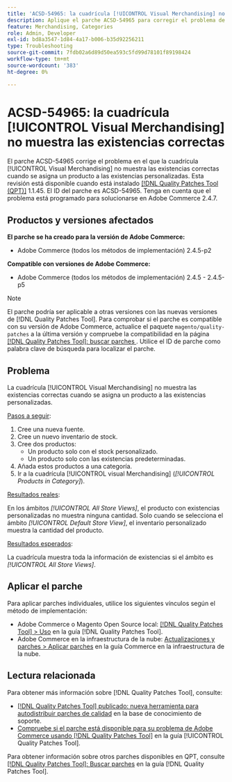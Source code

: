 ```yaml
---
title: 'ACSD-54965: la cuadrícula [!UICONTROL Visual Merchandising] no muestra las existencias correctas'
description: Aplique el parche ACSD-54965 para corregir el problema de Adobe Commerce en el que la cuadrícula [!UICONTROL Visual Merchandising] no muestra las existencias correctas cuando se asigna un producto a las existencias personalizadas.
feature: Merchandising, Categories
role: Admin, Developer
exl-id: bd8a3547-1d84-4a17-b006-b35d92256211
type: Troubleshooting
source-git-commit: 7fdb02a6d89d50ea593c5fd99d78101f89198424
workflow-type: tm+mt
source-wordcount: '383'
ht-degree: 0%

---
```


# ACSD-54965: la cuadrícula [!UICONTROL Visual Merchandising] no muestra las existencias correctas

El parche ACSD-54965 corrige el problema en el que la cuadrícula [!UICONTROL Visual Merchandising] no muestra las existencias correctas cuando se asigna un producto a las existencias personalizadas. Esta revisión está disponible cuando está instalado [[!DNL Quality Patches Tool (QPT)]](https://experienceleague.adobe.com/en/docs/commerce-operations/tools/quality-patches-tool/quality-patches-tool-to-self-serve-quality-patches) 1.1.45. El ID del parche es ACSD-54965. Tenga en cuenta que el problema está programado para solucionarse en Adobe Commerce 2.4.7.

## Productos y versiones afectados

**El parche se ha creado para la versión de Adobe Commerce:**

* Adobe Commerce (todos los métodos de implementación) 2.4.5-p2

**Compatible con versiones de Adobe Commerce:**

* Adobe Commerce (todos los métodos de implementación) 2.4.5 - 2.4.5-p5

>[!NOTE]
>
>El parche podría ser aplicable a otras versiones con las nuevas versiones de [!DNL Quality Patches Tool]. Para comprobar si el parche es compatible con su versión de Adobe Commerce, actualice el paquete `magento/quality-patches` a la última versión y compruebe la compatibilidad en la página [[!DNL Quality Patches Tool]: buscar parches ](https://experienceleague.adobe.com/tools/commerce-quality-patches/index.html). Utilice el ID de parche como palabra clave de búsqueda para localizar el parche.

## Problema

La cuadrícula [!UICONTROL Visual Merchandising] no muestra las existencias correctas cuando se asigna un producto a las existencias personalizadas.

<u>Pasos a seguir</u>:

1. Cree una nueva fuente.
1. Cree un nuevo inventario de stock.
1. Cree dos productos:
   * Un producto solo con el stock personalizado.
   * Un producto solo con las existencias predeterminadas.
1. Añada estos productos a una categoría.
1. Ir a la cuadrícula [!UICONTROL visual Merchandising] (*[!UICONTROL Products in Category]*).

<u>Resultados reales</u>:

En los ámbitos *[!UICONTROL All Store Views]*, el producto con existencias personalizadas no muestra ninguna cantidad. Solo cuando se selecciona el ámbito *[!UICONTROL Default Store View]*, el inventario personalizado muestra la cantidad del producto.

<u>Resultados esperados</u>:

La cuadrícula muestra toda la información de existencias si el ámbito es *[!UICONTROL All Store Views]*.

## Aplicar el parche

Para aplicar parches individuales, utilice los siguientes vínculos según el método de implementación:

* Adobe Commerce o Magento Open Source local: [[!DNL Quality Patches Tool] > Uso](/help/tools/quality-patches-tool/usage.md) en la guía [!DNL Quality Patches Tool].
* Adobe Commerce en la infraestructura de la nube: [Actualizaciones y parches > Aplicar parches](https://experienceleague.adobe.com/docs/commerce-cloud-service/user-guide/develop/upgrade/apply-patches.html) en la guía Commerce en la infraestructura de la nube.

## Lectura relacionada

Para obtener más información sobre [!DNL Quality Patches Tool], consulte:

* [[!DNL Quality Patches Tool] publicado: nueva herramienta para autodistribuir parches de calidad](https://experienceleague.adobe.com/en/docs/commerce-operations/tools/quality-patches-tool/quality-patches-tool-to-self-serve-quality-patches) en la base de conocimiento de soporte.
* [Compruebe si el parche está disponible para su problema de Adobe Commerce usando [!DNL Quality Patches Tool]](/help/tools/quality-patches-tool/patches-available-in-qpt/check-patch-for-magento-issue-with-magento-quality-patches.md) en la guía [!UICONTROL Quality Patches Tool].


Para obtener información sobre otros parches disponibles en QPT, consulte [[!DNL Quality Patches Tool]: Buscar parches](https://experienceleague.adobe.com/tools/commerce-quality-patches/index.html) en la guía [!DNL Quality Patches Tool].
